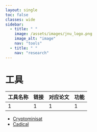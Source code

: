 ```yaml
---
layout: single
toc: false
classes: wide
sidebar:
  - title: " "
    image: /assets/images/jnu_logo.png
    image_alt: "image"
    nav: "tools"
  - title: " "
    nav: "research"
---
```


# 工具

|工具名称|链接|对应论文|功能|
|-|-|-|-|
|1|1|1|1|


- <a href = "https://github.com/msoos/cryptominisat">Cryptominisat </a>
- <a href = "https://github.com/arminbiere/cadical">Cadical</a>



